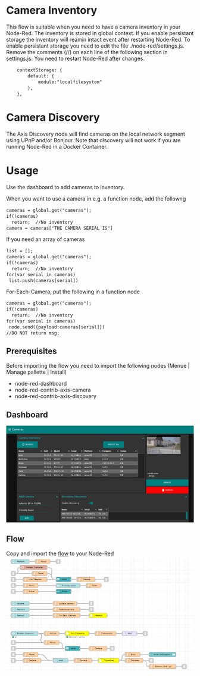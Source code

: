 # Camera Inventory
This flow is suitable when you need to have a camera inventory in your Node-Red.  The inventory is stored in global context.  If you enable persistant storage the inventory will reamin intact event after restarting Node-Red.  To enable persistant storage you need to edit the file ./node-red/settings.js.  Remove the comments (//) on each line of the following section in settings.js.  You need to restart Node-Red after changes.
```
    contextStorage: {
        default: {
            module:"localfilesystem"
        },
    },
```

# Camera Discovery
The Axis Discovery node will find cameras on the local network segment using UPnP and/or Bonjour.  Note that discovery will not work if you are running Node-Red in a Docker Container.

# Usage
Use the dashboard to add cameras to inventory.

When you want to use a camera in e.g. a function node, add the followng
```
cameras = global.get("cameras");
if(!cameras)
  return;  //No inventory
camera = cameras["THE CAMERA SERIAL IS"]
```
If you need an array of cameras
```
list = [];
cameras = global.get("cameras");
if(!cameras)
  return;  //No inventory
for(var serial in cameras)
 list.push(cameras[serial])
```
For-Each-Camera, put the following in a function node
```
cameras = global.get("cameras");
if(!cameras)
  return;  //No inventory
for(var serial in cameras)
 node.send({payload:cameras[serial]})
//DO NOT return msg;
```

## Prerequisites
Before importing the flow you need to import the following nodes (Menue | Manage pallette | Install)
- node-red-dashboard
- node-red-contrib-axis-camera
- node-red-contrib-axis-discovery

## Dashboard
![Dashboard](pictures/dashboard.PNG)

## Flow
Copy and import the [flow](https://github.com/aintegration/flows/blob/master/camera_inventory/flow.json) to your Node-Red
![Flow](pictures/flow.PNG)

